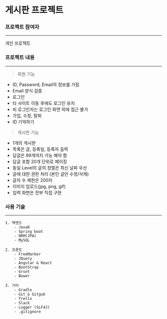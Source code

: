 # 게시판 프로젝트

### 프로젝트 참여자
---
개인 프로젝트
### 프로젝트 내용
----
> 회원 기능  
- ID, Password, Email의 정보를 가짐
- Email 양식 검증
- 로그인 
- 타 사이트 이동 후에도 로그인 유지 
- 비 로그인자는 로그인 화면 외에 접근 불가
- 가입, 수정, 탈퇴
- ID 기억하기

> 게시판 기능
- 1개의 게시판
- 목록은 글, 등록일, 등록자 출력
- 답글은 99개까지 가능 해야 함
- 답글 포함 20개 단위로 페이징
- 동일 Level의 글의 정렬은 최신 날짜 우선
- 글에 대한 권한 처리 (본인 글만 수정/삭제)
- 글자 수 제한은 200자
- 이미지 업로드(jpg, png, gif) 
- 입력 화면은 전부 직접 구현

### 사용 기술
----
    1. 백앤드
        - Java8
        - Spring boot
        - ORM(JPA)
        - MySQL

    2. 프론트
        - FreeMarker
        - JQuery
        - Angular & React
        - BootStrap
        - Grunt
        - Bower
        
    3. 기타
        - Gradle
        - Git & Gitgub
        - Trello
        - Slack
        - Logger (SLF4J)
        - .gitignore